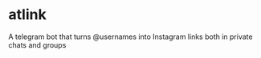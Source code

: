 # atlink
A telegram bot that turns @usernames into Instagram links both in private chats and groups
